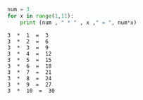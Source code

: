 

```python
num = 3
for x in range(1,11):
    print (num , " * " , x ," = ", num*x)
```

    3  *  1  =  3
    3  *  2  =  6
    3  *  3  =  9
    3  *  4  =  12
    3  *  5  =  15
    3  *  6  =  18
    3  *  7  =  21
    3  *  8  =  24
    3  *  9  =  27
    3  *  10  =  30
    
